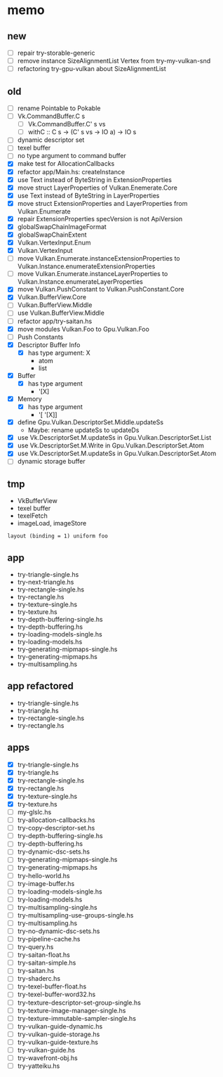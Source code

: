 memo
====

new
---

* [ ] repair try-storable-generic
* [ ] remove instance SizeAlignmentList Vertex from try-my-vulkan-snd
* [ ] refactoring try-gpu-vulkan about SizeAlignmentList

old
---

* [ ] rename Pointable to Pokable
* [ ] Vk.CommandBuffer.C s
    + [ ] Vk.CommandBuffer.C' s vs
    + [ ] withC :: C s -> (C' s vs -> IO a) -> IO s
* [ ] dynamic descriptor set
* [ ] texel buffer
* [ ] no type argument to command buffer
* [x] make test for AllocationCallbacks
* [x] refactor app/Main.hs: createInstance
* [x] use Text instead of ByteString in ExtensionProperties
* [x] move struct LayerProperties of Vulkan.Enemerate.Core
* [x] use Text instead of ByteString in LayerProperties
* [x] move struct ExtensionProperties and LayerProperties from Vulkan.Enumerate
* [x] repair ExtensionProperties specVersion is not ApiVersion
* [x] globalSwapChainImageFormat
* [x] globalSwapChainExtent
* [x] Vulkan.VertexInput.Enum
* [x] Vulkan.VertexInput
* [ ] move Vulkan.Enumerate.instanceExtensionProperties to Vulkan.Instance.enumerateExtensionProperties
* [ ] move Vulkan.Enumerate.instanceLayerProperties to Vulkan.Instance.enumerateLayerProperties
* [x] move Vulkan.PushConstant to Vulkan.PushConstant.Core
* [x] Vulkan.BufferView.Core
* [ ] Vulkan.BufferView.Middle
* [ ] use Vulkan.BufferView.Middle
* [ ] refactor app/try-saitan.hs
* [x] move modules Vulkan.Foo to Gpu.Vulkan.Foo
* [ ] Push Constants
* [x] Descriptor Buffer Info
	+ [x] has type argument: X
		- atom
		- list
* [x] Buffer
	+ [x] has type argument
		- \'[X]
* [x] Memory
	+ [x] has type argument
		- \'[ \'[X]]
* [x] define Gpu.Vulkan.DescriptorSet.Middle.updateSs
	+ Maybe: rename updateSs to updateDs
* [x] use Vk.DescriptorSet.M.updateSs in Gpu.Vulkan.DescriptorSet.List
* [x] use Vk.DescriptorSet.M.Write in Gpu.Vulkan.DescriptorSet.Atom
* [x] use Vk.DescriptorSet.M.updateSs in Gpu.Vulkan.DescriptorSet.Atom
* [ ] dynamic storage buffer

tmp
---

* VkBufferView
* texel buffer
* texelFetch
* imageLoad, imageStore

```
layout (binding = 1) uniform foo
```

app
---

* try-triangle-single.hs
* try-next-triangle.hs
* try-rectangle-single.hs
* try-rectangle.hs
* try-texture-single.hs
* try-texture.hs
* try-depth-buffering-single.hs
* try-depth-buffering.hs
* try-loading-models-single.hs
* try-loading-models.hs
* try-generating-mipmaps-single.hs
* try-generating-mipmaps.hs
* try-multisampling.hs

app refactored
--------------

* try-triangle-single.hs
* try-triangle.hs
* try-rectangle-single.hs
* try-rectangle.hs

apps
----

* [x] try-triangle-single.hs
* [x] try-triangle.hs
* [x] try-rectangle-single.hs
* [x] try-rectangle.hs
* [x] try-texture-single.hs
* [x] try-texture.hs
* [ ] my-glslc.hs
* [ ] try-allocation-callbacks.hs
* [ ] try-copy-descriptor-set.hs
* [ ] try-depth-buffering-single.hs
* [ ] try-depth-buffering.hs
* [ ] try-dynamic-dsc-sets.hs
* [ ] try-generating-mipmaps-single.hs
* [ ] try-generating-mipmaps.hs
* [ ] try-hello-world.hs
* [ ] try-image-buffer.hs
* [ ] try-loading-models-single.hs
* [ ] try-loading-models.hs
* [ ] try-multisampling-single.hs
* [ ] try-multisampling-use-groups-single.hs
* [ ] try-multisampling.hs
* [ ] try-no-dynamic-dsc-sets.hs
* [ ] try-pipeline-cache.hs
* [ ] try-query.hs
* [ ] try-saitan-float.hs
* [ ] try-saitan-simple.hs
* [ ] try-saitan.hs
* [ ] try-shaderc.hs
* [ ] try-texel-buffer-float.hs
* [ ] try-texel-buffer-word32.hs
* [ ] try-texture-descriptor-set-group-single.hs
* [ ] try-texture-image-manager-single.hs
* [ ] try-texture-immutable-sampler-single.hs
* [ ] try-vulkan-guide-dynamic.hs
* [ ] try-vulkan-guide-storage.hs
* [ ] try-vulkan-guide-texture.hs
* [ ] try-vulkan-guide.hs
* [ ] try-wavefront-obj.hs
* [ ] try-yatteiku.hs
